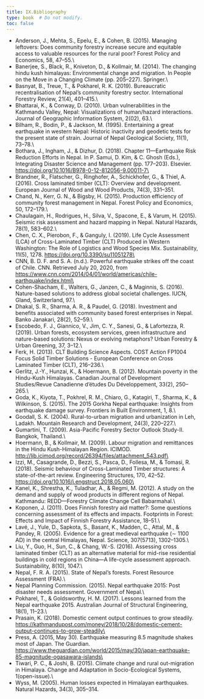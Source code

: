 ```yaml
---
title: IX.Bibliography
type: book  # Do not modify.
toc: false
---
```

- Anderson, J., Mehta, S., Epelu, E., & Cohen, B. (2015). Managing leftovers: Does community forestry increase secure and equitable access to 
valuable resources for the rural poor? Forest Policy and Economics, 58, 47–55.\
- Banerjee, S., Black, R., Kniveton, D., & Kollmair, M. (2014). The changing hindu kush himalayas: Environmental change and migration. 
In People on the Move in a Changing Climate (pp. 205–227). Springer.\
- Basnyat, B., Treue, T., & Pokharel, R. K. (2019). Bureaucratic recentralisation of Nepal’s community forestry sector. 
International Forestry Review, 21(4), 401–415.\
- Bhattarai, K., & Conway, D. (2010). Urban vulnerabilities in the Kathmandu Valley, Nepal: Visualizations of human/hazard interactions. 
Journal of Geographic Information System, 2(02), 63.\
- Bilham, R., Bodin, P., & Jackson, M. (1995). Entertaining a great earthquake in western Nepal: Historic inactivity and geodetic tests 
for the present state of strain. Journal of Nepal Geological Society, 11(1), 73–78.\
- Bothara, J., Ingham, J., & Dizhur, D. (2018). Chapter 11—Earthquake Risk Reduction Efforts in Nepal. In P. Samui, D. Kim, & C. Ghosh (Eds.), 
Integrating Disaster Science and Management (pp. 177–203). Elsevier. https://doi.org/10.1016/B978-0-12-812056-9.00011-7\
- Brandner, R., Flatscher, G., Ringhofer, A., Schickhofer, G., & Thiel, A. (2016). Cross laminated timber (CLT): Overview and development. 
European Journal of Wood and Wood Products, 74(3), 331–351\.
- Chand, N., Kerr, G. N., & Bigsby, H. (2015). Production efficiency of community forest management in Nepal. Forest Policy and Economics, 50, 172–179.\
- Chaulagain, H., Rodrigues, H., Silva, V., Spacone, E., & Varum, H. (2015). Seismic risk assessment and hazard mapping in Nepal. Natural Hazards, 78(1), 583–602.\
- Chen, C. X., Pierobon, F., & Ganguly, I. (2019). Life Cycle Assessment (LCA) of Cross-Laminated Timber (CLT) Produced in Western Washington: 
The Role of Logistics and Wood Species Mix. Sustainability, 11(5), 1278. https://doi.org/10.3390/su11051278\
- CNN, B. D. F. and S. A. (n.d.). Powerful earthquake strikes off the coast of Chile. CNN. Retrieved July 20, 2020, 
from https://www.cnn.com/2014/04/01/world/americas/chile-earthquake/index.html\
- Cohen-Shacham, E., Walters, G., Janzen, C., & Maginnis, S. (2016). Nature-based solutions to address global societal challenges. IUCN, Gland, Switzerland, 97.\
- Dhakal, S. R., Sharma, A. R., & Paudel, G. (2018). Investment and benefits associated with community based forest enterprises in Nepal. Banko Janakari, 28(2), 52–59.\
- Escobedo, F. J., Giannico, V., Jim, C. Y., Sanesi, G., & Lafortezza, R. (2019). Urban forests, ecosystem services, green infrastructure and nature-based solutions: 
Nexus or evolving metaphors? Urban Forestry & Urban Greening, 37, 3–12.\
- Ferk, H. (2013). CLT Building Science Aspects. COST Action FP1004 Focus Solid Timber Solutions - European Conference on Cross Laminated Timber (CLT), 216–236.\
- Gerlitz, J.-Y., Hunzai, K., & Hoermann, B. (2012). Mountain poverty in the Hindu-Kush Himalayas. Canadian Journal of Development Studies/Revue 
Canadienne d’études Du Développement, 33(2), 250–265.\
- Goda, K., Kiyota, T., Pokhrel, R. M., Chiaro, G., Katagiri, T., Sharma, K., & Wilkinson, S. (2015). The 2015 Gorkha Nepal earthquake: 
Insights from earthquake damage survey. Frontiers in Built Environment, 1, 8.\
- Goodall, S. K. (2004). Rural-to-urban migration and urbanization in Leh, Ladakh. Mountain Research and Development, 24(3), 220–227.\
- Gumartini, T. (2009). Asia-Pacific Forestry Sector Outlook Study-II. Bangkok, Thailand.\
- Hoermann, B., & Kollmair, M. (2009). Labour migration and remittances in the Hindu Kush-Himalayan Region. ICIMOD. 
http://lib.icimod.org/record/26394/files/attachment_543.pdf\
- Izzi, M., Casagrande, D., Bezzi, S., Pasca, D., Follesa, M., & Tomasi, R. (2018). Seismic behaviour of Cross-Laminated Timber structures: 
A state-of-the-art review. Engineering Structures, 170, 42–52. https://doi.org/10.1016/j.engstruct.2018.05.060\
- Kanel, K., Shrestha, K., Tuladhar, A., & Regmi, M. (2012). A study on the demand and supply of wood products in different regions of Nepal. 
Kathmandu: REDD—Forestry Climate Change Cell Babarmahal.\
- Koponen, J. (2011). Does Finnish forestry aid matter?: Some questions concerning assessment of its effects and impacts. Footprints in Forest: 
Effects and Impact of Finnish Forestry Assistance, 18–51.\
- Lavé, J., Yule, D., Sapkota, S., Basant, K., Madden, C., Attal, M., & Pandey, R. (2005). Evidence for a great medieval earthquake (∼ 1100 AD)
in the central Himalayas, Nepal. Science, 307(5713), 1302–1305.\
- Liu, Y., Guo, H., Sun, C., & Chang, W.-S. (2016). Assessing cross laminated timber (CLT) as an alternative material for mid-rise residential 
buildings in cold regions in China—A life-cycle assessment approach. Sustainability, 8(10), 1047.\
- Nepal, F. R. A. (2015). State of Nepal’s forests. Forest Resource Assessment (FRA).\
- Nepal Planning Commission. (2015). Nepal earthquake 2015: Post disaster needs assessment. Government of Nepal.\
- Pokharel, T., & Goldsworthy, H. M. (2017). Lessons learned from the Nepal earthquake 2015. Australian Journal of Structural Engineering, 18(1), 11–23.\
- Prasain, K. (2018). Domestic cement output continues to grow steadily. https://kathmandupost.com/money/2018/10/28/domestic-cement-output-continues-to-grow-steadily\
- Press, A. (2015, May 30). Earthquake measuring 8.5 magnitude shakes most of Japan. The Guardian. 
https://www.theguardian.com/world/2015/may/30/japan-earthquake-85-magnitude-ogasawara-islands\
- Tiwari, P. C., & Joshi, B. (2015). Climate change and rural out-migration in Himalaya. Change and Adaptation in Socio-Ecological Systems, 1(open-issue).\
- Wyss, M. (2005). Human losses expected in Himalayan earthquakes. Natural Hazards, 34(3), 305–314.
